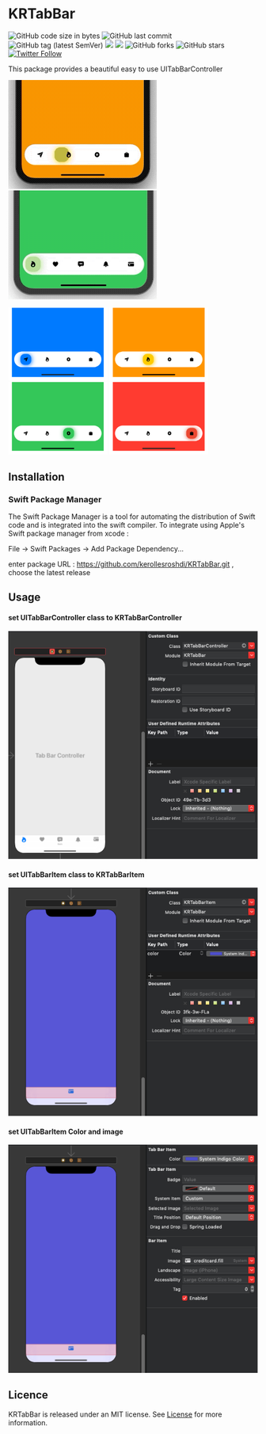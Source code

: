 # KRTabBar

![GitHub code size in bytes](https://img.shields.io/github/languages/code-size/kerollesroshdi/KRTabBar) ![GitHub last commit](https://img.shields.io/github/last-commit/kerollesroshdi/KRTabBar) ![GitHub tag (latest SemVer)](https://img.shields.io/github/v/tag/kerollesroshdi/KRTabBar?sort=semver) ![](https://img.shields.io/badge/Platform-iOS-orange) <img src="https://img.shields.io/badge/minimum%20iOS%20version-9-red"> 
![GitHub forks](https://img.shields.io/github/forks/kerollesroshdi/KRTabBar?style=social) ![GitHub stars](https://img.shields.io/github/stars/kerollesroshdi/KRTabBar?style=social) [![Twitter Follow](https://img.shields.io/twitter/follow/kerollesroshdi?style=social)](https://twitter.com/intent/follow?screen_name=kerollesroshdi)

This package provides a beautiful easy to use UITabBarController

<img src="images/KRTabBarGIF.gif" width="300"> <img src="images/KRTabBarGIF2.gif" width="300"> 

<img src="images/KRTabBar-01.png" width="200"> <img src="images/KRTabBar-02.png" width="200"> <img src="images/KRTabBar-03.png" width="200"> <img src="images/KRTabBar-04.png" width="200">

## Installation
### Swift Package Manager
The Swift Package Manager is a tool for automating the distribution of Swift code and is integrated into the swift compiler.
To integrate using Apple's Swift package manager from xcode :

File -> Swift Packages -> Add Package Dependency... 

enter package URL : https://github.com/kerollesroshdi/KRTabBar.git , choose the latest release

## Usage
#### set UITabBarController class to KRTabBarController
<img src="images/controller.png" width="600"> 

#### set UITabBarItem class to KRTabBarItem
<img src="images/baritem1.png" width="600"> 

#### set UITabBarItem Color and image
<img src="images/baritem2.png" width="600">

## Licence
KRTabBar is released under an MIT license. See [License](https://github.com/kerollesroshdi/KRTabBar/blob/master/LICENSE) for more information.
